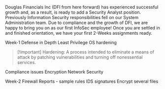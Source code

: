 Douglas Financials Inc (DFI from here forward) has experienced successful growth and, as a result, is ready to add a Security Analyst position. Previously Information Security responsibilities fell on our System Administration team. Due to compliance and the growth of DFI, we are happy to bring you on as our first InfoSec employee! Once you are settled in and finished orientation, we have your first 2-Weeks assignments ready.

Week-1
Defense in Depth
Least Privilege
OS hardening

>[!important] Hardening: A process intended to eliminate a means of attack by patching vulnerabilities and turning off nonessential services.

Compliance issues
Encryption
Network Security

Week-2
Firewall Reports - sample rules
IDS signatures
Encrypt several files 
